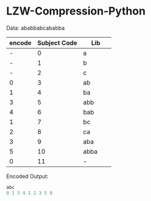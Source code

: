 # LZW-Compression-Python


Data: ababbabcababba

<table><thead><tr><th> encode </th><th>Subject Code</th><th>&nbsp;&nbsp;&nbsp;&nbsp;&nbsp;Lib&nbsp;&nbsp;&nbsp;&nbsp;&nbsp;</th></tr></thead><tbody><tr><td>-</td><td>0</td><td>a</td></tr><tr><td>-</td><td>1</td><td>b</td></tr><tr><td>-</td><td>2</td><td>c</td></tr><tr><td>0</td><td>3</td><td>ab</td></tr><tr><td>1</td><td>4</td><td>ba</td></tr><tr><td>3</td><td>5</td><td>abb</td></tr><tr><td>4</td><td>6</td><td>bab</td></tr><tr><td>1</td><td>7</td><td>bc</td></tr><tr><td>2</td><td>8</td><td>ca</td></tr><tr><td>3</td><td>9</td><td>aba</td></tr><tr><td>5</td><td>10</td><td>abba</td></tr><tr><td>0</td><td>11</td><td>-</td></tr></tbody></table>

Encoded Output:
```python
abc
0 1 3 4 1 2 3 5 0
```

